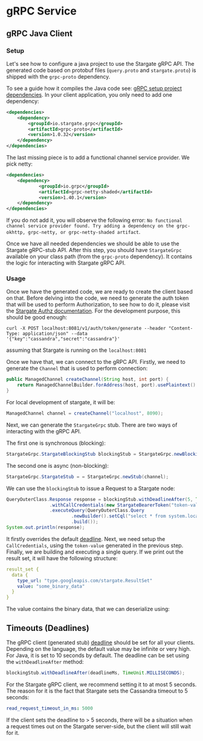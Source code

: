 # gRPC Service

## gRPC Java Client 

### Setup

Let's see how to configure a java project to use the Stargate gRPC API.
The generated code based on protobuf files (`query.proto` and `stargate.proto`) is shipped with the `grpc-proto` dependency.

To see a guide how it compiles the Java code see: [gRPC setup project dependencies].
In your client application, you only need to add one dependency:

```xml
<dependencies>
    <dependency>
        <groupId>io.stargate.grpc</groupId>
        <artifactId>grpc-proto</artifactId>
        <version>1.0.32</version>
    </dependency>
</dependencies>
```
The last missing piece is to add a functional channel service provider. We pick netty:
```xml
<dependencies>
    <dependency>
            <groupId>io.grpc</groupId>
            <artifactId>grpc-netty-shaded</artifactId>
            <version>1.40.1</version>
    </dependency>
</dependencies>
```
If you do not add it, you will observe the following error:
`No functional channel service provider found. Try adding a dependency on the grpc-okhttp, grpc-netty, or grpc-netty-shaded artifact`.

Once we have all needed dependencies we should be able to use the Stargate gRPC-stub API. 
After this step, you should have `StargateGrpc` available on your class path (from the `grpc-proto` dependency).
It contains the logic for interacting with Stargate gRPC API.

### Usage

Once we have the generated code, we are ready to create the client based on that.
Before delving into the code, we need to generate the auth token that will be used to perform Authorization, 
to see how to do it, please visit the [Stargate Authz documentation].
For the development purpose, this should be good enough:
```shell script
curl -X POST localhost:8081/v1/auth/token/generate --header "Content-Type: application/json" --data '{"key":"cassandra","secret":"cassandra"}'
```
assuming that Stargate is running on the `localhost:8081`  

Once we have that, we can connect to the gRPC API. Firstly, we need to generate the `Channel` that is used to perform connection:
```java
public ManagedChannel createChannel(String host, int port) {
    return ManagedChannelBuilder.forAddress(host, port).usePlaintext().build();
}
```

For local development of stargate, it will be:
```java
ManagedChannel channel = createChannel("localhost", 8090);
```

Next, we can generate the `StargateGrpc` stub. There are two ways of interacting with the gRPC API.

The first one is synchronous (blocking):
```java
StargateGrpc.StargateBlockingStub blockingStub = StargateGrpc.newBlockingStub(channel);
```

The second one is async (non-blocking):
```java
StargateGrpc.StargateStub = = StargateGrpc.newStub(channel);
```

We can use the `blockingStub` to issue a Request to a Stargate node:
```java
QueryOuterClass.Response response = blockingStub.withDeadlineAfter(5, TimeUnit.SECONDS)
                .withCallCredentials(new StargateBearerToken("token-value"))
                .executeQuery(QueryOuterClass.Query
                        .newBuilder().setCql("select * from system.local")
                        .build());
System.out.println(response);
```

It firstly overrides the default [deadline](README.md#timeouts-deadlines).
Next, we need setup the `CallCredentials`, using the `token-value` generated in the previous step.
Finally, we are building and executing a single query. 
If we print out the result set, it will have the following structure:
```yaml
result_set {
  data {
    type_url: "type.googleapis.com/stargate.ResultSet"
    value: "some_binary_data"
  }
}
```    
The value contains the binary data, that we can deserialize using:
 

## Timeouts (Deadlines)
The gRPC client (generated stub) [deadline] should be set for all your clients.
Depending on the language, the default value may be infinite or very high. 
For Java, it is set to 10 seconds by default.
The deadline can be set using the `withDeadlineAfter` method:
```java
blockingStub.withDeadlineAfter(deadlineMs, TimeUnit.MILLISECONDS);
```

For the Stargate gRPC client, we recommend setting it to at most 5 seconds.
The reason for it is the fact that Stargate sets the Cassandra timeout to 5 seconds:
```yaml
read_request_timeout_in_ms: 5000 
```
If the client sets the deadline to > 5 seconds, there will be a situation when a request times out on the Stargate server-side, but the client will still wait for it.

[deadline]: https://grpc.io/blog/deadlines/ 
[gRPC setup project dependencies]: https://github.com/grpc/grpc-java/blob/master/README.md#download
[Stargate Authz documentation]: https://stargate.io/docs/stargate/1.0/developers-guide/authnz.html